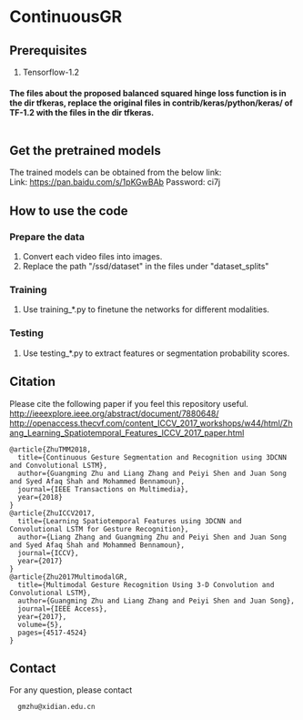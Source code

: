 # ContinuousGR

## Prerequisites
1) Tensorflow-1.2 <br/>
#### The files about the proposed balanced squared hinge loss function is in the dir tfkeras, replace the original files in contrib/keras/python/keras/ of TF-1.2 with the files in the dir tfkeras. <br/> <br/>
   
## Get the pretrained models
The trained models can be obtained from the below link:  <br/>
    Link: https://pan.baidu.com/s/1pKGwBAb Password: ci7j <br/>

## How to use the code
### Prepare the data
1) Convert each video files into images.
2) Replace the path "/ssd/dataset" in the files under "dataset_splits" 
### Training 
1) Use training_*.py to finetune the networks for different modalities. <br/>
### Testing 
1) Use testing_*.py to extract features or segmentation probability scores. <br/>

## Citation
Please cite the following paper if you feel this repository useful. <br/>
http://ieeexplore.ieee.org/abstract/document/7880648/
http://openaccess.thecvf.com/content_ICCV_2017_workshops/w44/html/Zhang_Learning_Spatiotemporal_Features_ICCV_2017_paper.html
```
@article{ZhuTMM2018,
  title={Continuous Gesture Segmentation and Recognition using 3DCNN and Convolutional LSTM},
  author={Guangming Zhu and Liang Zhang and Peiyi Shen and Juan Song and Syed Afaq Shah and Mohammed Bennamoun},
  journal={IEEE Transactions on Multimedia},
  year={2018}
}
@article{ZhuICCV2017,
  title={Learning Spatiotemporal Features using 3DCNN and Convolutional LSTM for Gesture Recognition},
  author={Liang Zhang and Guangming Zhu and Peiyi Shen and Juan Song and Syed Afaq Shah and Mohammed Bennamoun},
  journal={ICCV},
  year={2017}
}
@article{Zhu2017MultimodalGR,
  title={Multimodal Gesture Recognition Using 3-D Convolution and Convolutional LSTM},
  author={Guangming Zhu and Liang Zhang and Peiyi Shen and Juan Song},
  journal={IEEE Access},
  year={2017},
  volume={5},
  pages={4517-4524}
}
```

## Contact
For any question, please contact
```
  gmzhu@xidian.edu.cn
```

